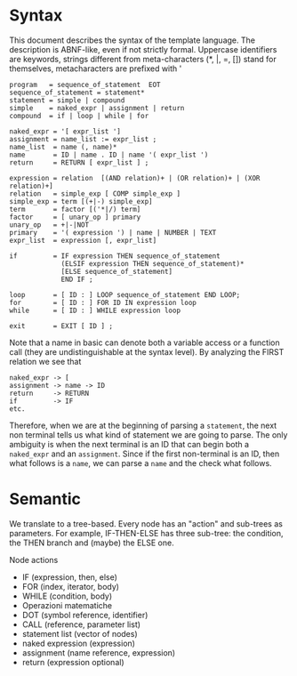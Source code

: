# Syntax
This document describes the syntax of the template language.  The description is ABNF-like, even if not strictly formal. Uppercase identifiers are keywords, strings different from meta-characters (*, |, =, []) stand for themselves, metacharacters are prefixed with '

```
program   = sequence_of_statement  EOT
sequence_of_statement = statement*
statement = simple | compound
simple    = naked_expr | assignment | return  
compound  = if | loop | while | for 

naked_expr = '[ expr_list ']
assignment = name_list := expr_list ;
name_list  = name (, name)*
name       = ID | name . ID | name '( expr_list ')
return     = RETURN [ expr_list ] ;

expression = relation  [(AND relation)+ | (OR relation)+ | (XOR relation)+]
relation   = simple_exp [ COMP simple_exp ]
simple_exp = term [(+|-) simple_exp]
term       = factor [('*|/) term]
factor     = [ unary_op ] primary
unary_op   = +|-|NOT
primary    = '( expression ') | name | NUMBER | TEXT
expr_list  = expression [, expr_list]

if         = IF expression THEN sequence_of_statement 
             (ELSIF expression THEN sequence_of_statement)* 
             [ELSE sequence_of_statement] 
             END IF ;
             
loop       = [ ID : ] LOOP sequence_of_statement END LOOP;
for        = [ ID : ] FOR ID IN expression loop
while      = [ ID : ] WHILE expression loop

exit       = EXIT [ ID ] ;
```
Note that a name in basic can denote both a variable access or a function call (they are undistinguishable at the syntax level). By analyzing the FIRST relation we see that
```
naked_expr -> [                              
assignment -> name -> ID
return     -> RETURN
if         -> IF
etc.
```
Therefore, when we are at the beginning of parsing a `statement`, the next non terminal tells us what kind of statement we are going to parse.  The only ambiguity is when the next terminal is an ID that can begin both a `naked_expr` and an `assignment`.  Since if the first non-terminal is an ID, then what follows is a `name`, we can parse a `name` and the check what follows.

# Semantic 
We translate to a tree-based.  Every node has an "action" and sub-trees as parameters.  For example, IF-THEN-ELSE has three sub-tree: the condition, the THEN branch and (maybe) the ELSE one. 

Node actions
* IF  (expression, then, else)
* FOR  (index, iterator, body)
* WHILE (condition, body)
* Operazioni matematiche
* DOT (symbol reference, identifier)
* CALL (reference, parameter list)
* statement list (vector of nodes)
* naked expression (expression)
* assignment (name reference, expression)
* return (expression optional)
